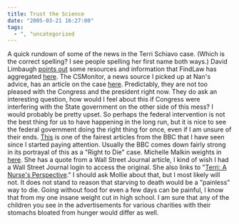 ```yaml
---
title: Trust the Science
date: "2005-03-21 16:27:00"
tags:
  - ", "uncategorized
---
```

<p> A quick rundown of some of the news in the Terri
Schiavo case.  (Which is the correct spelling? I see
people spelling her first name both ways.)  David Limbaugh <a href="http://www.davidlimbaugh.com/mt/archives/2005/03/terry_schiavo_c.html">points
out</a> some resources and information that FindLaw has aggregated <a href="http://news.findlaw.com/legalnews/lit/schiavo/index.html">here</a>.
The CSMonitor, a news source I picked up
at Nan's advice, has an article on the case <a href="http://www.csmonitor.com/2005/0321/p01s03-uspo.html">here</a>.
Predictably, they are not too pleased with the Congress and
the president right now.  They do ask an interesting question,
how would I feel about this if Congress were interfering with
the State government on the other side of this mess?  I would
probably be pretty upset.  So perhaps the federal intervention
is not the best thing for us to have happening in the long
run, but it is nice to see the federal government doing
the right thing for once, even if I am unsure of their ends.
<a href="http://news.bbc.co.uk/2/hi/americas/4367201.stm">This</a>
is one of the fairest articles from the BBC that I have
seen since I started paying attention.  Usually the
BBC comes down fairly strong in its portrayal of this
as a "Right to Die" case.  Michelle Malkin weights in <a href="http://michellemalkin.com/archives/001812.htm">here</a>.
She has a quote from a Wall Street Journal
article, I kind of wish I had a Wall Street Journal
login to access the original.  She also links to "<a href="http://gatewaypundit.blogspot.com/2005/03/terri-nurses-perspective.html">Terri:
A Nurse's Perspective</a>."  I should ask Mollie about that, but I
most likely will not.  It does not stand to reason that starving
to death would be a "painless" way to die.  Going without food
for even a few days can be painful, I know that from my one insane
weight cut in high school.  I am sure that any of the children you
see in the advertisements for various charities with their stomachs
bloated from hunger would differ as well.</p>

